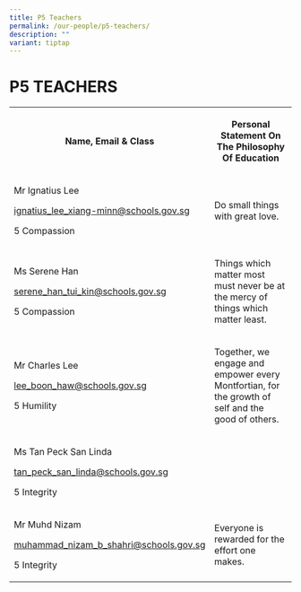 ```yaml
---
title: P5 Teachers
permalink: /our-people/p5-teachers/
description: ""
variant: tiptap
---
```

<h1><strong>P5 TEACHERS</strong></h1><table><tbody><tr><th rowspan="1" colspan="1"><p>Name, Email &amp; Class</p></th><th rowspan="1" colspan="1"><p>Personal Statement On The Philosophy Of Education</p></th></tr><tr><td rowspan="1" colspan="1"><p>Mr Ignatius Lee</p><p><a href="mailto:ignatius_lee_xiang-minn@schools.gov.sg" rel="noopener noreferrer nofollow" target="_blank">ignatius_lee_xiang-minn@schools.gov.sg</a></p><p>5 Compassion</p></td><td rowspan="1" colspan="1"><p>Do small things with great love.</p></td></tr><tr><td rowspan="1" colspan="1"><p>Ms Serene Han</p><p><a href="mailto:serene_han_tui_kin@schools.gov.sg" rel="noopener noreferrer nofollow" target="_blank">serene_han_tui_kin@schools.gov.sg</a></p><p>5 Compassion</p></td><td rowspan="1" colspan="1"><p>Things which matter most must never be at the mercy of things which matter least.</p></td></tr><tr><td rowspan="1" colspan="1"><p>Mr Charles Lee</p><p><a href="mailto:lee_boon_haw@schools.gov.sg" rel="noopener noreferrer nofollow" target="_blank">lee_boon_haw@schools.gov.sg</a></p><p>5 Humility</p></td><td rowspan="1" colspan="1"><p>Together, we engage and empower every Montfortian, for the growth of self and the good of others.</p></td></tr><tr><td rowspan="1" colspan="1"><p>Ms Tan Peck San Linda</p><p><a href="mailto:tan_peck_san_linda@schools.gov.sg" rel="noopener noreferrer nofollow" target="_blank">tan_peck_san_linda@schools.gov.sg</a></p><p>5 Integrity</p></td><td rowspan="1" colspan="1"><p></p></td></tr><tr><td rowspan="1" colspan="1"><p>Mr Muhd Nizam</p><p><a href="mailto:muhammad_nizam_b_shahri@schools.gov.sg" rel="noopener noreferrer nofollow" target="_blank">muhammad_nizam_b_shahri@schools.gov.sg</a></p><p>5 Integrity</p></td><td rowspan="1" colspan="1"><p>Everyone is rewarded for the effort one makes.</p></td></tr></tbody></table><p></p>